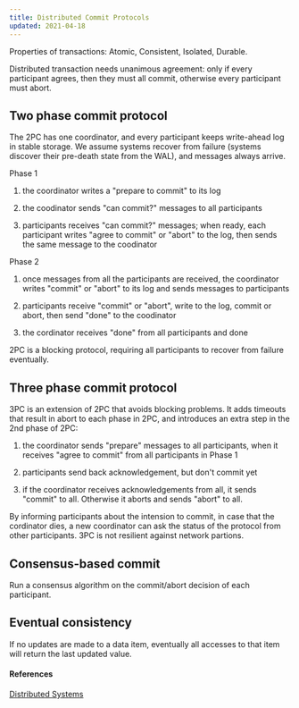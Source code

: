 ```yaml
---
title: Distributed Commit Protocols
updated: 2021-04-18
---
```


Properties of transactions: Atomic, Consistent, Isolated, Durable.

Distributed transaction needs unanimous agreement: only if every participant agrees, then they must all commit, otherwise every participant must abort.

## Two phase commit protocol

The 2PC has one coordinator, and every participant keeps write-ahead log in stable storage.
We assume systems recover from failure (systems discover their pre-death state from the WAL), and messages always arrive.

Phase 1

1. the coordinator writes a "prepare to commit" to its log

1. the coodinator sends "can commit?" messages to all participants

1. participants receives "can commit?" messages; when ready, each participant writes "agree to commit" or "abort" to the log, then sends the same message to the coodinator

Phase 2

1. once messages from all the participants are received, the coordinator writes "commit" or "abort" to its log and sends messages to participants

1. participants receive "commit" or  "abort", write to the log, commit or abort, then send "done" to the coodinator

1. the cordinator receives "done" from all participants and done

2PC is a blocking protocol, requiring all participants to recover from failure eventually.

## Three phase commit protocol

3PC is an extension of 2PC that avoids blocking problems.
It adds timeouts that result in abort to each phase in 2PC, and introduces an extra step in the 2nd phase of 2PC:

1. the coordinator sends "prepare" messages to all participants, when it receives "agree to commit" from all participants in Phase 1

1. participants send back acknowledgement, but don't commit yet

1. if the coordinator receives acknowledgements from all, it sends "commit" to all. Otherwise it aborts and sends "abort" to all.

By informing participants about the intension to commit, in case that the cordinator dies, a new coordinator can ask the status of the protocol from other participants.
3PC is not resilient against network partions.

## Consensus-based commit

Run a consensus algorithm on the commit/abort decision of each participant.

## Eventual consistency

If no updates are made to a data item, eventually all accesses to that item will return the last updated value.

#### References

[Distributed Systems](https://www.cs.rutgers.edu/~pxk/417/index.html)
